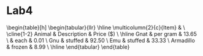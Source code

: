 Lab4
====
\begin{table}[h]
\begin{tabular}{llr}
\hline
\multicolumn{2}{c}{Item} &            \\ \cline{1-2}
Animal     & Description & Price (\$) \\ \hline
Gnat       & per gram    & 13.65      \\
           & each        & 0.01       \\
Gnu        & stuffed     & 92.50      \\
Emu        & stuffed     & 33.33      \\
Armadillo  & frozen      & 8.99       \\ \hline
\end{tabular}
\end{table}
